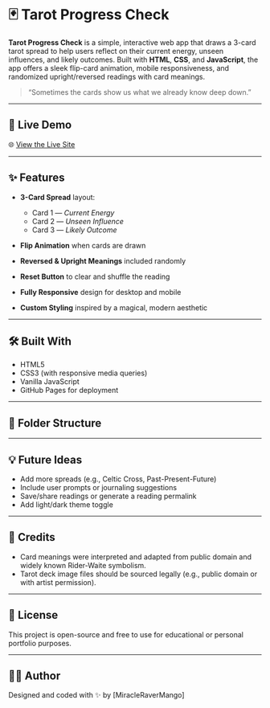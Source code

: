 # 🃏 Tarot Progress Check

**Tarot Progress Check** is a simple, interactive web app that draws a 3-card tarot spread to help users reflect on their current energy, unseen influences, and likely outcomes. Built with **HTML**, **CSS**, and **JavaScript**, the app offers a sleek flip-card animation, mobile responsiveness, and randomized upright/reversed readings with card meanings.

> “Sometimes the cards show us what we already know deep down.”  

---

## 🔮 Live Demo

🌐 [View the Live Site](https://your-github-username.github.io/your-repo-name)

---

## ✨ Features

- **3-Card Spread** layout:  
  - Card 1 — *Current Energy*  
  - Card 2 — *Unseen Influence*  
  - Card 3 — *Likely Outcome*

- **Flip Animation** when cards are drawn  
- **Reversed & Upright Meanings** included randomly  
- **Reset Button** to clear and shuffle the reading  
- **Fully Responsive** design for desktop and mobile  
- **Custom Styling** inspired by a magical, modern aesthetic

---

## 🛠️ Built With

- HTML5  
- CSS3 (with responsive media queries)  
- Vanilla JavaScript  
- GitHub Pages for deployment

---

## 📁 Folder Structure


---

## 💡 Future Ideas

- Add more spreads (e.g., Celtic Cross, Past-Present-Future)
- Include user prompts or journaling suggestions
- Save/share readings or generate a reading permalink
- Add light/dark theme toggle

---

## 🧠 Credits

- Card meanings were interpreted and adapted from public domain and widely known Rider-Waite symbolism.
- Tarot deck image files should be sourced legally (e.g., public domain or with artist permission).

---

## 📜 License

This project is open-source and free to use for educational or personal portfolio purposes.

---

## 🙋‍♀️ Author

Designed and coded with ✨ by [MiracleRaverMango]  



